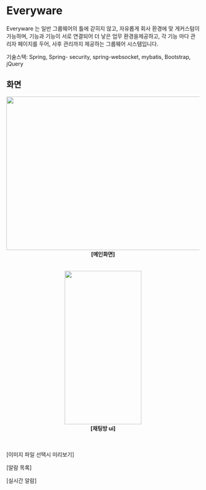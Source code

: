 # Everyware

 Everyware 는 일반 그룹웨어의 틀에 갇히지 않고, 자유롭게 회사 환경에 맞
게커스텀이 가능하며, 기능과 기능이 서로 연결되어 더 낳은 업무 환경을제공하고, 
각 기능 마다 관리자 페이지를 두어, 사후 관리까지 제공하는 그룹웨어 시스템입니다.


기술스택: Spring, Spring- security, spring-websocket, mybatis, Bootstrap, jQuery


## 화면
<div align="center">
  <img src="https://github.com/quswjdals1/Everyware/assets/33611408/43064b96-a032-478b-b82b-76622897edcf" width="600" height="400"/>
</div>
<div align="center">
  <strong>[메인화면]</strong>
</div>
<br><br>

<div align="center">
 <img src="https://github.com/quswjdals1/Everyware/assets/33611408/20f5ac57-c9e7-4448-87be-8651ba4c5cb3" width="200" height="400"/>
</div>
<div align="center">
  <strong>[채팅방 ui]</strong>
</div>
<br><br>



[이미지 파일 선택시 미리보기]




[알람 목록]

[실시간 알람]
